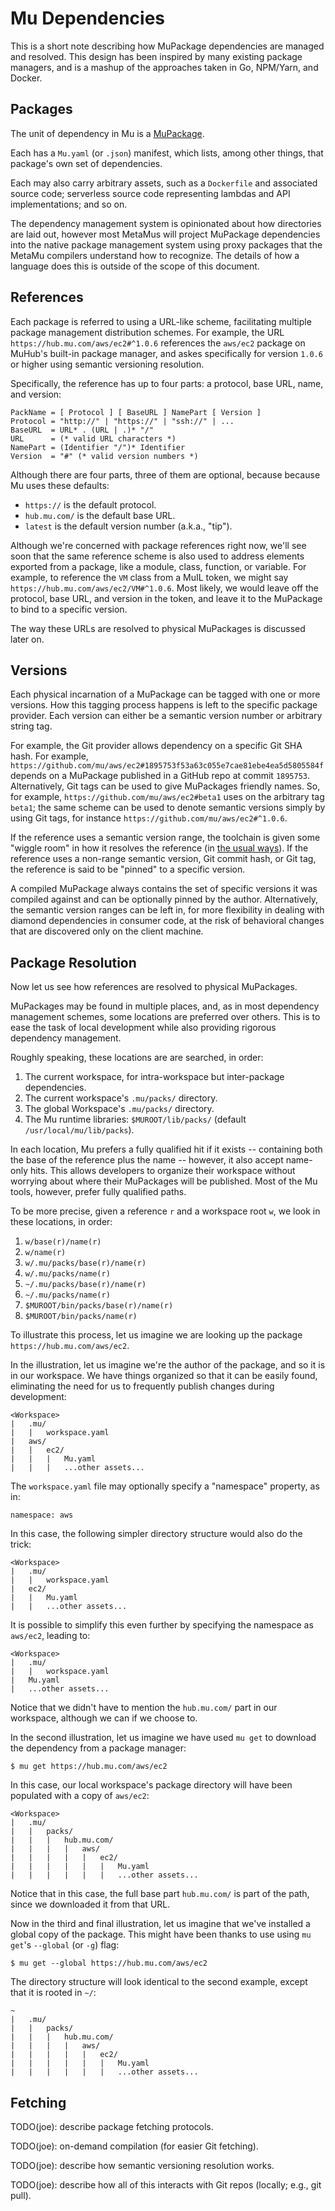 # Mu Dependencies

This is a short note describing how MuPackage dependencies are managed and resolved.  This design has been inspired by
many existing package managers, and is a mashup of the approaches taken in Go, NPM/Yarn, and Docker.

## Packages

The unit of dependency in Mu is a [MuPackage](mupack.md).

Each has a `Mu.yaml` (or `.json`) manifest, which lists, among other things, that package's own set of dependencies.

Each may also carry arbitrary assets, such as a `Dockerfile` and associated source code; serverless source code
representing lambdas and API implementations; and so on.

The dependency management system is opinionated about how directories are laid out, however most MetaMus will project
MuPackage dependencies into the native package management system using proxy packages that the MetaMu compilers
understand how to recognize.  The details of how a language does this is outside of the scope of this document.

## References

Each package is referred to using a URL-like scheme, facilitating multiple package management distribution schemes.
For example, the URL `https://hub.mu.com/aws/ec2#^1.0.6` references the `aws/ec2` package on MuHub's built-in package
manager, and askes specifically for version `1.0.6` or higher using semantic versioning resolution.

Specifically, the reference has up to four parts: a protocol, base URL, name, and version:

    PackName = [ Protocol ] [ BaseURL ] NamePart [ Version ]
    Protocol = "http://" | "https://" | "ssh://" | ...
    BaseURL  = URL* . (URL | .)* "/"
    URL      = (* valid URL characters *)
    NamePart = (Identifier "/")* Identifier
    Version  = "#" (* valid version numbers *)

Although there are four parts, three of them are optional, because because Mu uses these defaults:

* `https://` is the default protocol.
* `hub.mu.com/` is the default base URL.
* `latest` is the default version number (a.k.a., "tip").

Although we're concerned with package references right now, we'll see soon that the same reference scheme is also used
to address elements exported from a package, like a module, class, function, or variable.  For example, to reference the
`VM` class from a MuIL token, we might say `https://hub.mu.com/aws/ec2/VM#^1.0.6`.  Most likely, we would leave
off the protocol, base URL, and version in the token, and leave it to the MuPackage to bind to a specific version.

The way these URLs are resolved to physical MuPackages is discussed later on.

## Versions

Each physical incarnation of a MuPackage can be tagged with one or more versions.  How this tagging process happens is
left to the specific package provider.  Each version can either be a semantic version number or arbitrary string tag.

For example, the Git provider allows dependency on a specific Git SHA hash.  For example,
`https://github.com/mu/aws/ec2#1895753f53a63c055e7cae81ebe4ea5d5805584f` depends on a MuPackage published in a GitHub
repo at commit `1895753`.  Alternatively, Git tags can be used to give MuPackages friendly names.  So, for example,
`https://github.com/mu/aws/ec2#beta1` uses on the arbitrary tag `beta1`; the same scheme can be used to denote semantic
versions simply by using Git tags, for instance `https://github.com/mu/aws/ec2#^1.0.6`.

If the reference uses a semantic version range, the toolchain is given some "wiggle room" in how it resolves the
reference (in [the usual ways](https://yarnpkg.com/en/docs/dependency-versions)).  If the reference uses a non-range
semantic version, Git commit hash, or Git tag, the reference is said to be "pinned" to a specific version.

A compiled MuPackage always contains the set of specific versions it was compiled against and can be optionally pinned
by the author.  Alternatively, the semantic version ranges can be left in, for more flexibility in dealing with diamond
dependencies in consumer code, at the risk of behavioral changes that are discovered only on the client machine.

## Package Resolution

Now let us see how references are resolved to physical MuPackages.

MuPackages may be found in multiple places, and, as in most dependency management schemes, some locations are preferred
over others.  This is to ease the task of local development while also providing rigorous dependency management.

Roughly speaking, these locations are are searched, in order:

1. The current workspace, for intra-workspace but inter-package dependencies.
2. The current workspace's `.mu/packs/` directory.
3. The global Workspace's `.mu/packs/` directory.
4. The Mu runtime libraries: `$MUROOT/lib/packs/` (default `/usr/local/mu/lib/packs`).

In each location, Mu prefers a fully qualified hit if it exists -- containing both the base of the reference plus the
name -- however, it also accept name-only hits.  This allows developers to organize their workspace without worrying
about where their MuPackages will be published.  Most of the Mu tools, however, prefer fully qualified paths.

To be more precise, given a reference `r` and a workspace root `w`, we look in these locations, in order:

1. `w/base(r)/name(r)`
2. `w/name(r)`
3. `w/.mu/packs/base(r)/name(r)`
4. `w/.mu/packs/name(r)`
5. `~/.mu/packs/base(r)/name(r)`
6. `~/.mu/packs/name(r)`
7. `$MUROOT/bin/packs/base(r)/name(r)`
8. `$MUROOT/bin/packs/name(r)`

To illustrate this process, let us imagine we are looking up the package `https://hub.mu.com/aws/ec2`.

In the illustration, let us imagine we're the author of the package, and so it is in our workspace.  We have things
organized so that it can be easily found, eliminating the need for us to frequently publish changes during development:

    <Workspace>
    |   .mu/
    |   |   workspace.yaml
    |   aws/
    |   |   ec2/
    |   |   |   Mu.yaml
    |   |   |   ...other assets...

The `workspace.yaml` file may optionally specify a "namespace" property, as in:

    namespace: aws

In this case, the following simpler directory structure would also do the trick:

    <Workspace>
    |   .mu/
    |   |   workspace.yaml
    |   ec2/
    |   |   Mu.yaml
    |   |   ...other assets...

It is possible to simplify this even further by specifying the namespace as `aws/ec2`, leading to:

    <Workspace>
    |   .mu/
    |   |   workspace.yaml
    |   Mu.yaml
    |   ...other assets...

Notice that we didn't have to mention the `hub.mu.com/` part in our workspace, although we can if we choose to.

In the second illustration, let us imagine we have used `mu get` to download the dependency from a package manager:

    $ mu get https://hub.mu.com/aws/ec2

In this case, our local workspace's package directory will have been populated with a copy of `aws/ec2`:

    <Workspace>
    |   .mu/
    |   |   packs/
    |   |   |   hub.mu.com/
    |   |   |   |   aws/
    |   |   |   |   |   ec2/
    |   |   |   |   |   |   Mu.yaml
    |   |   |   |   |   |   ...other assets...

Notice that in this case, the full base part `hub.mu.com/` is part of the path, since we downloaded it from that URL.

Now in the third and final illustration, let us imagine that we've installed a global copy of the package.  This might
have been thanks to use using `mu get`'s `--global` (or `-g`) flag:

    $ mu get --global https://hub.mu.com/aws/ec2

The directory structure will look identical to the second example, except that it is rooted in `~/`:

    ~
    |   .mu/
    |   |   packs/
    |   |   |   hub.mu.com/
    |   |   |   |   aws/
    |   |   |   |   |   ec2/
    |   |   |   |   |   |   Mu.yaml
    |   |   |   |   |   |   ...other assets...

## Fetching

TODO(joe): describe package fetching protocols.

TODO(joe): on-demand compilation (for easier Git fetching).

TODO(joe): describe how semantic versioning resolution works.

TODO(joe): describe how all of this interacts with Git repos (locally; e.g., git pull).

